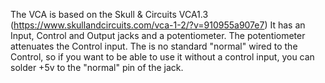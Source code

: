 The VCA is based on the Skull & Circuits VCA1.3 (https://www.skullandcircuits.com/vca-1-2/?v=910955a907e7)
It has an Input, Control and Output jacks and a potentiometer. The potentiometer attenuates the Control input. The is no standard "normal" wired to the Control, so if you want to be able to use it without a control input, you can solder +5v to the "normal" pin of the jack.
